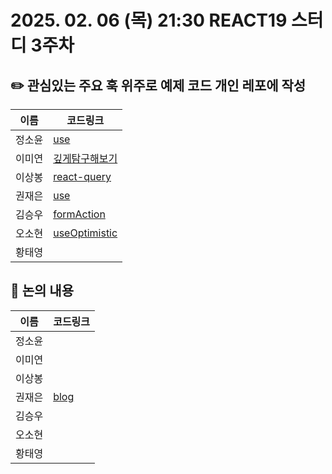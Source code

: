 # 2025. 02. 06 (목) 21:30 REACT19 스터디 3주차
## ✏️ 관심있는 주요 훅 위주로 예제 코드 개인 레포에 작성
|이름|코드링크|
|------------|--------------|
| 정소윤 | [use](https://github.com/soyoonJ/react19-example/tree/main/src/app/use) |
| 이미연 |  [깊게탐구해보기](https://github.com/The-survivor-is-strong/react19/issues/6)|
| 이상봉 |  [react-query](https://github.com/In-Self-Improvement/react19)|
| 권재은 | [use](https://github.com/Jaeeun98/react19_ex) |
| 김승우 |  [formAction](https://github.com/kyh196201/react-form-action-pokemon) |
| 오소현 | [useOptimistic](https://github.com/osohyun0224/react19-useOptimistic) |
| 황태영 |  |

## 📢 논의 내용
|이름|코드링크|
|------------|--------------|
| 정소윤 |  |
| 이미연 |  |
| 이상봉 |  |
| 권재은 | [blog](https://codingirl.tistory.com/entry/React-19-%ED%86%BA%EC%95%84%EB%B3%B4%EA%B8%B0-use) |
| 김승우 |  |
| 오소현 |  |
| 황태영 |  |
